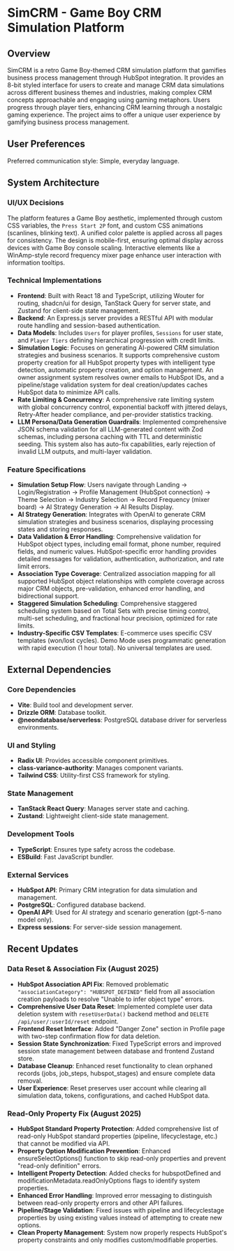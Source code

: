 # SimCRM - Game Boy CRM Simulation Platform

## Overview
SimCRM is a retro Game Boy-themed CRM simulation platform that gamifies business process management through HubSpot integration. It provides an 8-bit styled interface for users to create and manage CRM data simulations across different business themes and industries, making complex CRM concepts approachable and engaging using gaming metaphors. Users progress through player tiers, enhancing CRM learning through a nostalgic gaming experience. The project aims to offer a unique user experience by gamifying business process management.

## User Preferences
Preferred communication style: Simple, everyday language.

## System Architecture

### UI/UX Decisions
The platform features a Game Boy aesthetic, implemented through custom CSS variables, the `Press Start 2P` font, and custom CSS animations (scanlines, blinking text). A unified color palette is applied across all pages for consistency. The design is mobile-first, ensuring optimal display across devices with Game Boy console scaling. Interactive elements like a WinAmp-style record frequency mixer page enhance user interaction with information tooltips.

### Technical Implementations
- **Frontend**: Built with React 18 and TypeScript, utilizing Wouter for routing, shadcn/ui for design, TanStack Query for server state, and Zustand for client-side state management.
- **Backend**: An Express.js server provides a RESTful API with modular route handling and session-based authentication.
- **Data Models**: Includes `Users` for player profiles, `Sessions` for user state, and `Player Tiers` defining hierarchical progression with credit limits.
- **Simulation Logic**: Focuses on generating AI-powered CRM simulation strategies and business scenarios. It supports comprehensive custom property creation for all HubSpot property types with intelligent type detection, automatic property creation, and option management. An owner assignment system resolves owner emails to HubSpot IDs, and a pipeline/stage validation system for deal creation/updates caches HubSpot data to minimize API calls.
- **Rate Limiting & Concurrency**: A comprehensive rate limiting system with global concurrency control, exponential backoff with jittered delays, Retry-After header compliance, and per-provider statistics tracking.
- **LLM Persona/Data Generation Guardrails**: Implemented comprehensive JSON schema validation for all LLM-generated content with Zod schemas, including persona caching with TTL and deterministic seeding. This system also has auto-fix capabilities, early rejection of invalid LLM outputs, and multi-layer validation.

### Feature Specifications
- **Simulation Setup Flow**: Users navigate through Landing → Login/Registration → Profile Management (HubSpot connection) → Theme Selection → Industry Selection → Record Frequency (mixer board) → AI Strategy Generation → AI Results Display.
- **AI Strategy Generation**: Integrates with OpenAI to generate CRM simulation strategies and business scenarios, displaying processing states and storing responses.
- **Data Validation & Error Handling**: Comprehensive validation for HubSpot object types, including email format, phone number, required fields, and numeric values. HubSpot-specific error handling provides detailed messages for validation, authentication, authorization, and rate limit errors.
- **Association Type Coverage**: Centralized association mapping for all supported HubSpot object relationships with complete coverage across major CRM objects, pre-validation, enhanced error handling, and bidirectional support.
- **Staggered Simulation Scheduling**: Comprehensive staggered scheduling system based on Total Sets with precise timing control, multi-set scheduling, and fractional hour precision, optimized for rate limits.
- **Industry-Specific CSV Templates**: E-commerce uses specific CSV templates (won/lost cycles). Demo Mode uses programmatic generation with rapid execution (1 hour total). No universal templates are used.

## External Dependencies

### Core Dependencies
- **Vite**: Build tool and development server.
- **Drizzle ORM**: Database toolkit.
- **@neondatabase/serverless**: PostgreSQL database driver for serverless environments.

### UI and Styling
- **Radix UI**: Provides accessible component primitives.
- **class-variance-authority**: Manages component variants.
- **Tailwind CSS**: Utility-first CSS framework for styling.

### State Management
- **TanStack React Query**: Manages server state and caching.
- **Zustand**: Lightweight client-side state management.

### Development Tools
- **TypeScript**: Ensures type safety across the codebase.
- **ESBuild**: Fast JavaScript bundler.

### External Services
- **HubSpot API**: Primary CRM integration for data simulation and management.
- **PostgreSQL**: Configured database backend.
- **OpenAI API**: Used for AI strategy and scenario generation (gpt-5-nano model only).
- **Express sessions**: For server-side session management.

## Recent Updates

### Data Reset & Association Fix (August 2025)
- **HubSpot Association API Fix**: Removed problematic `"associationCategory": "HUBSPOT_DEFINED"` field from all association creation payloads to resolve "Unable to infer object type" errors.
- **Comprehensive User Data Reset**: Implemented complete user data deletion system with `resetUserData()` backend method and `DELETE /api/user/:userId/reset` endpoint.
- **Frontend Reset Interface**: Added "Danger Zone" section in Profile page with two-step confirmation flow for data deletion.
- **Session State Synchronization**: Fixed TypeScript errors and improved session state management between database and frontend Zustand store.
- **Database Cleanup**: Enhanced reset functionality to clean orphaned records (jobs, job_steps, hubspot_stages) and ensure complete data removal.
- **User Experience**: Reset preserves user account while clearing all simulation data, tokens, configurations, and cached HubSpot data.

### Read-Only Property Fix (August 2025)
- **HubSpot Standard Property Protection**: Added comprehensive list of read-only HubSpot standard properties (pipeline, lifecyclestage, etc.) that cannot be modified via API.
- **Property Option Modification Prevention**: Enhanced ensureSelectOptions() function to skip read-only properties and prevent "read-only definition" errors.
- **Intelligent Property Detection**: Added checks for hubspotDefined and modificationMetadata.readOnlyOptions flags to identify system properties.
- **Enhanced Error Handling**: Improved error messaging to distinguish between read-only property errors and other API failures.
- **Pipeline/Stage Validation**: Fixed issues with pipeline and lifecyclestage properties by using existing values instead of attempting to create new options.
- **Clean Property Management**: System now properly respects HubSpot's property constraints and only modifies custom/modifiable properties.